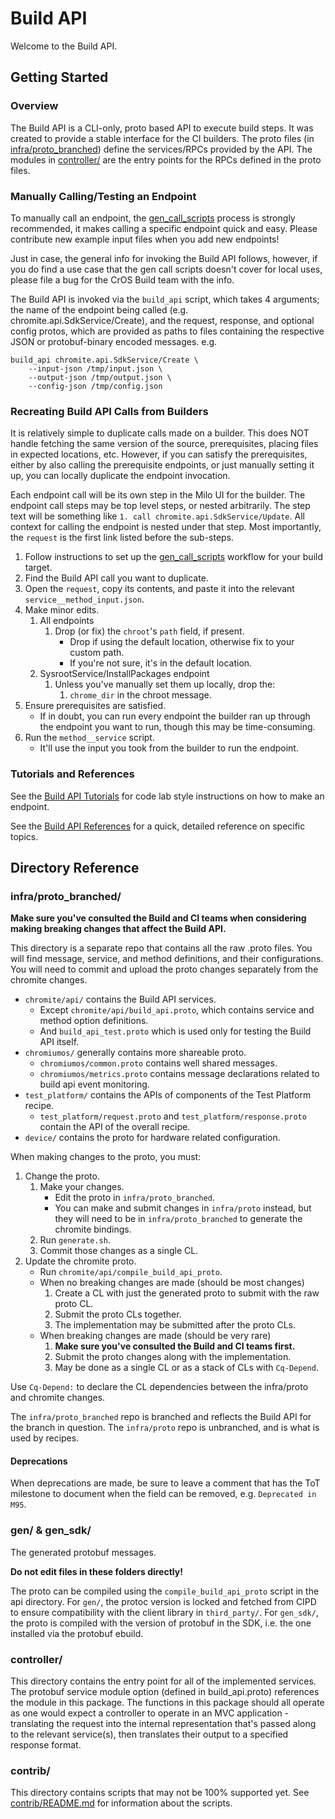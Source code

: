 # Build API

Welcome to the Build API.

## Getting Started

### Overview

The Build API is a CLI-only, proto based API to execute build steps. It was
created to provide a stable interface for the CI builders. The proto files (in
[infra/proto_branched](#infra/proto_branched/)) define the services/RPCs
provided by the API. The modules in [controller/](./controller/) are the entry
points for the RPCs defined in the proto files.

### Manually Calling/Testing an Endpoint

To manually call an endpoint, the
[gen_call_scripts](./contrib/README.md#gen_call_scripts_call_templates_and-call_scripts)
process is strongly recommended, it makes calling a specific endpoint quick and
easy. Please contribute new example input files when you add new endpoints!

Just in case, the general info for invoking the Build API follows, however, if
you do find a use case that the gen call scripts doesn't cover for local uses,
please file a bug for the CrOS Build team with the info.

The Build API is invoked via the `build_api` script, which takes 4 arguments;
the name of the endpoint being called (e.g. chromite.api.SdkService/Create), and
the request, response, and optional config protos, which are provided as paths
to files containing the respective JSON or protobuf-binary encoded messages.
e.g.
```shell
build_api chromite.api.SdkService/Create \
    --input-json /tmp/input.json \
    --output-json /tmp/output.json \
    --config-json /tmp/config.json
```

### Recreating Build API Calls from Builders

It is relatively simple to duplicate calls made on a builder. This does NOT
handle fetching the same version of the source, prerequisites, placing files in
expected locations, etc. However, if you can satisfy the prerequisites, either
by also calling the prerequisite endpoints, or just manually setting it up, you
can locally duplicate the endpoint invocation.

Each endpoint call will be its own step in the Milo UI for the builder. The
endpoint call steps may be top level steps, or nested arbitrarily. The step text
will be something like `1. call chromite.api.SdkService/Update`. All context for
calling the endpoint is nested under that step. Most importantly, the `request`
is the first link listed before the sub-steps.

1. Follow instructions to set up the
   [gen_call_scripts](./contrib/README.md#gen_call_scripts_call_templates_and-call_scripts)
   workflow for your build target.
2. Find the Build API call you want to duplicate.
3. Open the `request`, copy its contents, and paste it into the relevant
   `service__method_input.json`.
4. Make minor edits.
    1. All endpoints
        1. Drop (or fix) the `chroot`'s `path` field, if present.
            * Drop if using the default location, otherwise fix to your custom
              path.
            * If you're not sure, it's in the default location.
    2. SysrootService/InstallPackages endpoint
        1. Unless you've manually set them up locally, drop the:
            1. `chrome_dir` in the chroot message.
5. Ensure prerequisites are satisfied.
    * If in doubt, you can run every endpoint the builder ran up through the
      endpoint you want to run, though this may be time-consuming.
6. Run the `method__service` script.
    * It'll use the input you took from the builder to run the endpoint.

### Tutorials and References

See the [Build API Tutorials](./tutorials/0_introduction.md) for code lab style
instructions on how to make an endpoint.

See the [Build API References](./references) for a quick, detailed reference on
specific topics.

## Directory Reference

### infra/proto_branched/

**Make sure you've consulted the Build and CI teams when considering making
breaking changes that affect the Build API.**

This directory is a separate repo that contains all the raw .proto files. You
will find message, service, and method definitions, and their configurations.
You will need to commit and upload the proto changes separately from the
chromite changes.

* `chromite/api/` contains the Build API services.
    * Except `chromite/api/build_api.proto`, which contains service and method
      option definitions.
    * And `build_api_test.proto` which is used only for testing the Build API
      itself.
* `chromiumos/` generally contains more shareable proto.
    * `chromiumos/common.proto` contains well shared messages.
    * `chromiumos/metrics.proto` contains message declarations related to build
      api event monitoring.
* `test_platform/` contains the APIs of components of the Test Platform recipe.
    * `test_platform/request.proto` and `test_platform/response.proto` contain
      the API of the overall recipe.
* `device/` contains the proto for hardware related configuration.

When making changes to the proto, you must:

1. Change the proto.
    1. Make your changes.
        * Edit the proto in `infra/proto_branched`.
        * You can make and submit changes in `infra/proto` instead, but they
          will need to be in `infra/proto_branched` to generate the chromite
          bindings.
    2. Run `generate.sh`.
    3. Commit those changes as a single CL.
2. Update the chromite proto.
    * Run `chromite/api/compile_build_api_proto`.
    * When no breaking changes are made (should be most changes)
        1. Create a CL with just the generated proto to submit with the raw
           proto CL.
        2. Submit the proto CLs together.
        3. The implementation may be submitted after the proto CLs.
    * When breaking changes are made (should be very rare)
        1. **Make sure you've consulted the Build and CI teams first.**
        2. Submit the proto changes along with the implementation.
        3. May be done as a single CL or as a stack of CLs with `Cq-Depend`.

Use `Cq-Depend:` to declare the CL dependencies between the infra/proto and
chromite changes.

The `infra/proto_branched` repo is branched and reflects the Build API for the
branch in question. The `infra/proto` repo is unbranched, and is what is used by
recipes.

#### Deprecations

When deprecations are made, be sure to leave a comment that has the ToT
milestone to document when the field can be removed, e.g. `Deprecated in M95`.

### gen/ & gen_sdk/

The generated protobuf messages.

**Do not edit files in these folders directly!**

The proto can be compiled using the `compile_build_api_proto` script
in the api directory. For `gen/`, the protoc version is locked and
fetched from CIPD to ensure compatibility with the client library in
`third_party/`. For `gen_sdk/`, the proto is compiled with the version
of protobuf in the SDK, i.e. the one installed via the protobuf ebuild.

### controller/

This directory contains the entry point for all of the implemented services. The
protobuf service module option (defined in build_api.proto) references the
module in this package. The functions in this package should all operate as one
would expect a controller to operate in an MVC application - translating the
request into the internal representation that's passed along to the relevant
service(s), then translates their output to a specified response format.

### contrib/

This directory contains scripts that may not be 100% supported yet. See
[contrib/README.md](./contrib/README.md) for information about the scripts.
